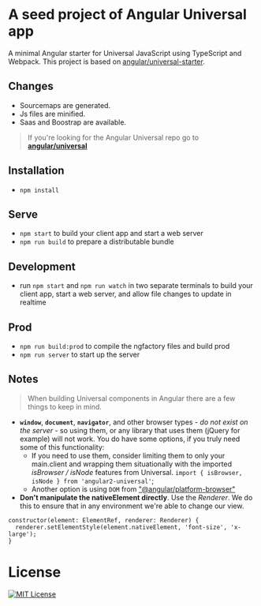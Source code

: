 # A seed project of Angular Universal app

A minimal Angular starter for Universal JavaScript using TypeScript and Webpack. This project is based on [angular/universal-starter](https://github.com/angular/universal-starter).

## Changes
* Sourcemaps are generated.
* Js files are minified.
* Saas and Boostrap are available.

> If you're looking for the Angular Universal repo go to [**angular/universal**](https://github.com/angular/universal)  

## Installation

* `npm install`

## Serve

* `npm start` to build your client app and start a web server
* `npm run build` to prepare a distributable bundle

## Development
* run `npm start` and `npm run watch` in two separate terminals to build your client app, start a web server, and allow file changes to update in realtime

## Prod
* `npm run build:prod` to compile the ngfactory files and build prod
* `npm run server` to start up the server

## Notes

> When building Universal components in Angular there are a few things to keep in mind.

 - **`window`**, **`document`**, **`navigator`**, and other browser types - _do not exist on the server_ - so using them, or any library that uses them (jQuery for example) will not work. You do have some options, if you truly need some of this functionality:
    - If you need to use them, consider limiting them to only your main.client and wrapping them situationally with the imported *isBrowser / isNode* features from Universal.  `import { isBrowser, isNode } from 'angular2-universal'`;
    - Another option is using `DOM` from ["@angular/platform-browser"](https://github.com/angular/angular/blob/e3687706c71beb7c9dbdae1bbb5fbbcea588c476/modules/%40angular/platform-browser/src/dom/dom_adapter.ts#L34)
 - **Don't manipulate the nativeElement directly**. Use the _Renderer_. We do this to ensure that in any environment we're able to change our view.
```
constructor(element: ElementRef, renderer: Renderer) {
  renderer.setElementStyle(element.nativeElement, 'font-size', 'x-large');
}
```
# License
[![MIT License](https://img.shields.io/badge/license-MIT-blue.svg?style=flat)](/LICENSE)
